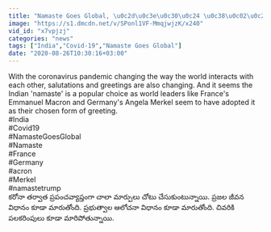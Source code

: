 ```yaml
---
title: "Namaste Goes Global, \u0c2d\u0c3e\u0c30\u0c24 \u0c38\u0c02\u0c2a\u0c4d\u0c30\u0c26\u0c3e\u0c2f\u0c02 \u0c32\u0c4b \u0c2a\u0c32\u0c15\u0c30\u0c3f\u0c02\u0c1a\u0c41\u0c15\u0c41\u0c28\u0c4d\u0c28 \u0c2b\u0c4d\u0c30\u0c3e\u0c28\u0c4d\u0c38\u0c4d\u200c, \u0c1c\u0c30\u0c4d\u0c2e\u0c28\u0c40 \u0c05\u0c27\u0c3f\u0c28\u0c47\u0c24\u0c32\u0c41! Oneindia Telugu"
image: "https://s1.dmcdn.net/v/SPonl1VF-MmqjwjzK/x240"
vid_id: "x7vpjzj"
categories: "news"
tags: ["India","Covid-19","Namaste Goes Global"]
date: "2020-08-26T10:30:16+03:00"
---
```

With the coronavirus pandemic changing the way the world interacts with each other, salutations and greetings are also changing. And it seems the Indian 'namaste' is a popular choice as world leaders like France's Emmanuel Macron and Germany's Angela Merkel seem to have adopted it as their chosen form of greeting.   <br>#India   <br>#Covid19   <br>#NamasteGoesGlobal   <br>#Namaste   <br>#France   <br>#Germany   <br>#acron   <br>#Merkel   <br>#namastetrump   <br>కరోనా తర్వాత ప్రపంచవ్యాప్తంగా చాలా మార్పులు చోటు చేసుకుంటున్నాయి. ప్రజల జీవన విధానం కూడా మారుతోంది. ప్రభుత్వాల ఆలోచనా విధానం కూడా మారుతోంది. చివరికి పలకరింపులు కూడా మారిపోతున్నాయి.
